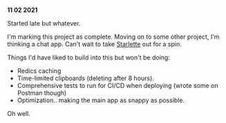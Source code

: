 **11 02 2021**

Started late but whatever.

I'm marking this project as complete. Moving on to some other project, I'm thinking a chat app. Can't wait to take [Starlette](https://github.com/encode/starlette) out for a spin.

Things I'd have liked to build into this but won't be doing:
+ Redics caching
+ Time-limited clipboards (deleting after 8 hours).
+ Comprehensive tests to run for CI/CD when deploying (wrote some on Postman though)
+ Optimization.. making the main app as snappy as possible.

Oh well.
